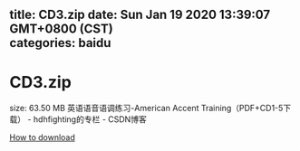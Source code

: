
title: CD3.zip
date: Sun Jan 19 2020 13:39:07 GMT+0800 (CST)    
categories: baidu
---

# CD3.zip
size: 63.50 MB
 英语语音语调练习-American Accent Training（PDF+CD1-5下载） - hdhfighting的专栏 - CSDN博客
 

[How to download](https://bpcam.bemobtrk.com/go/2ceec3aa-1ca2-46d6-b9ff-aaa5c184517c?jno=2161)